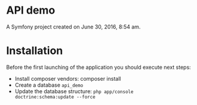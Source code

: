 API demo
========

A Symfony project created on June 30, 2016, 8:54 am.

# Installation #

Before the first launching of the application you should execute next steps:

* Install composer vendors: composer install
* Create a database ```api_demo```
* Update the database structure: ```php app/console doctrine:schema:update --force```